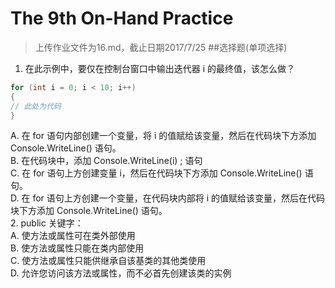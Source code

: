 # The 9th On-Hand Practice
> 上传作业文件为16.md，截止日期2017/7/25
##选择题(单项选择)
1. 	在此示例中，要仅在控制台窗口中输出迭代器 i 的最终值，该怎么做？
``` C#
for (int i = 0; i < 10; i++)
{
// 此处为代码
}
```
A.	在 for 语句内部创建一个变量，将 i 的值赋给该变量，然后在代码块下方添加 Console.WriteLine() 语句。  
B.	在代码块中，添加 Console.WriteLine(i) ; 语句  
C.	在 for 语句上方创建变量 i，然后在代码块下方添加 Console.WriteLine() 语句。  
D.	在 for 语句上方创建一个变量，在代码块内部将 i 的值赋给该变量，然后在代码块下方添加 Console.WriteLine() 语句。      
2. 	public 关键字：  
A.	使方法或属性可在类外部使用  
B.	使方法或属性只能在类内部使用  
C.	使方法或属性只能供继承自该基类的其他类使用  
D.	允许您访问该方法或属性，而不必首先创建该类的实例  
